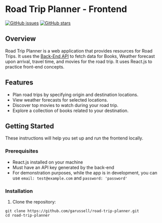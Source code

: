 # Road Trip Planner - Frontend

[![GitHub issues](https://img.shields.io/github/issues/garussell/road-trip-planner)](https://github.com/garussell/road-trip-planner/issues)
[![GitHub stars](https://img.shields.io/github/stars/garussell/road-trip-planner)](https://github.com/garussell/road-trip-planner/stargazers)

## Overview

Road Trip Planner is a web application that provides resources for Road Trips.  It uses the [Back-End API](https://github.com/garussell/road_trip_planner_be) to fetch data for Books, Weather forecast upon arrival, travel time, and movies for the road trip.  It uses React.js to practice front-end concepts.

## Features

- Plan road trips by specifying origin and destination locations.
- View weather forecasts for selected locations.
- Discover top movies to watch during your road trip.
- Explore a collection of books related to your destination.

## Getting Started

These instructions will help you set up and run the frontend locally.

### Prerequisites

- React.js installed on your machine
- Must have an API key generated by the back-end
- For demonstration purposes, while the app is in development, you can use `email: test@example.com` and `password: 'password'`

### Installation

1. Clone the repository:

```
git clone https://github.com/garussell/road-trip-planner.git
cd road-trip-planner
```
